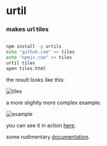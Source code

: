 # urtil
### makes url tiles

```sh

npm install -g urtils
echo "github.com" >> tiles
echo "npmjs.com" >> tiles
urtil tiles
open tiles.html

```

the result looks like this:

![tiles](http://monsterkodi.github.io/urtil/img/tiles.png)

a more slightly more complex example:

![example](http://monsterkodi.github.io/urtil/img/example.png)

you can see it in action [here](http://monsterkodi.github.io/urtil/examples/example.html).

some rudimentary [documentation](http://monsterkodi.github.io/urtil/about.html).
